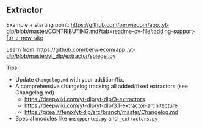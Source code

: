 ## Extractor

Example + starting point:
https://github.com/berwiecom/app..yt-dlp/blob/master/CONTRIBUTING.md?tab=readme-ov-file#adding-support-for-a-new-site

Learn from:
https://github.com/berwiecom/app..yt-dlp/blob/master/yt_dlp/extractor/spiegel.py

Tips:
- Update `Changelog.md` with your addition/fix.
- A comprehensive changelog tracking all added/fixed extractors (see Changelog.md)
  - https://deepwiki.com/yt-dlp/yt-dlp/3-extractors
  - https://deepwiki.com/yt-dlp/yt-dlp/3.1-extractor-architecture
  - https://gitea.it/fenix/yt-dlp/src/branch/master/Changelog.md
- Special modules like `unsupported.py` and `_extractors.py`
